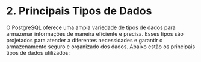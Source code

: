 # 2. Principais Tipos de Dados

O PostgreSQL oferece uma ampla variedade de tipos de dados para armazenar informações de maneira eficiente e precisa. Esses tipos são projetados para atender a diferentes necessidades e garantir o armazenamento seguro e organizado dos dados. Abaixo estão os principais tipos de dados utilizados: